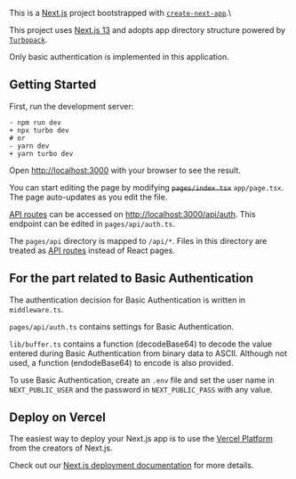 This is a [Next.js](https://nextjs.org/) project bootstrapped with [`create-next-app`](https://github.com/vercel/next.js/tree/canary/packages/create-next-app).\

This project uses [Next.js 13](https://nextjs.org/blog/next-13) and adopts app directory structure powered by [`Turbopack`](https://turbo.build/repo).

Only basic authentication is implemented in this application.

## Getting Started

First, run the development server:

```diff_bash
- npm run dev
+ npx turbo dev
# or
- yarn dev
+ yarn turbo dev
```

Open [http://localhost:3000](http://localhost:3000) with your browser to see the result.

You can start editing the page by modifying ~~`pages/index.tsx`~~ `app/page.tsx`. The page auto-updates as you edit the file.

[API routes](https://nextjs.org/docs/api-routes/introduction) can be accessed on [http://localhost:3000/api/auth](http://localhost:3000/api/hello). This endpoint can be edited in `pages/api/auth.ts`.

The `pages/api` directory is mapped to `/api/*`. Files in this directory are treated as [API routes](https://nextjs.org/docs/api-routes/introduction) instead of React pages.

## For the part related to Basic Authentication

The authentication decision for Basic Authentication is written in `middleware.ts`.

`pages/api/auth.ts` contains settings for Basic Authentication.

`lib/buffer.ts` contains a function (decodeBase64) to decode the value entered during Basic Authentication from binary data to ASCII. Although not used, a function (endodeBase64) to encode is also provided.

To use Basic Authentication, create an `.env` file and set the user name in `NEXT_PUBLIC_USER` and the password in `NEXT_PUBLIC_PASS` with any value.

## Deploy on Vercel

The easiest way to deploy your Next.js app is to use the [Vercel Platform](https://vercel.com/new?utm_medium=default-template&filter=next.js&utm_source=create-next-app&utm_campaign=create-next-app-readme) from the creators of Next.js.

Check out our [Next.js deployment documentation](https://nextjs.org/docs/deployment) for more details.
